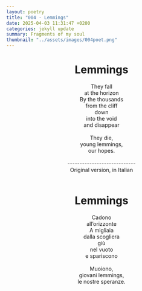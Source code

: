 ```yaml
---
layout: poetry
title: "004 - Lemmings"
date: 2025-04-03 11:31:47 +0200
categories: jekyll update
summary: Fragments of my soul
thumbnail: "../assets/images/004poet.png"
---
```


<div style="text-align: center;">
<h1>Lemmings</h1>
</div>
<div style="text-align: center;">
They fall<br>
at the horizon<br>
By the thousands<br>
from the cliff<br>
down<br>
into the void<br>
and disappear<br>
<br>
They die,<br>
young lemmings,<br>
our hopes.<br>
</div>
<br>
<div style="text-align: center;">
----------------------------<br>
Original version, in Italian</div>
<br>
<div style="text-align: center;">
<h1>Lemmings</h1>
</div>
<div style="text-align: center;">
Cadono<br>
all’orizzonte<br>
A migliaia<br>
dalla scogliera<br>
giù<br>
nel vuoto<br>
e spariscono<br>
<br>
Muoiono,<br>
giovani lemmings,<br>
le nostre speranze.<br>
</div>

